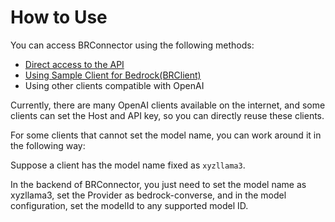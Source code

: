 # How to Use

You can access BRConnector using the following methods:

- [Direct access to the API](./apis.md)
- [Using Sample Client for Bedrock(BRClient)](./sample-client-for-bedrock.md)
- Using other clients compatible with OpenAI

Currently, there are many OpenAI clients available on the internet, and some clients can set the Host and API key, so you can directly reuse these clients.

For some clients that cannot set the model name, you can work around it in the following way:

Suppose a client has the model name fixed as `xyzllama3`.

In the backend of BRConnector, you just need to set the model name as xyzllama3, set the Provider as bedrock-converse, and in the model configuration, set the modelId to any supported model ID.
